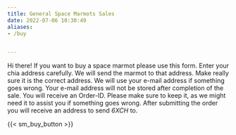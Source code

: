 ```yaml
---
title: General Space Marmots Sales
date: 2022-07-06 10:30:49
aliases: 
- /buy


---
```



Hi there! 
If you want to buy a space marmot please use this form. Enter your chia address carefully. We will send the marmot to that address. Make really sure it is the correct address. 
We will use your e-mail address if something goes wrong. Your e-mail address will not be stored after completion of the sale. 
You will receive an Order-ID. Please make sure to keep it, as we might need it to assist you if something goes wrong.
After submitting the order you will receive an address to send *6XCH* to.


{{< sm_buy_button >}}
